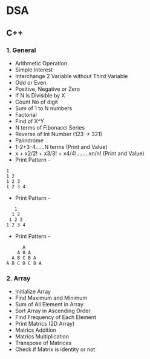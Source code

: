 # DSA

## C++

### 1. General
- Arithmetic Operation
- Simple Interest
- Interchange 2 Variable without Third Variable
- Odd or Even
- Positive, Negative or Zero
- If N is Divisible by X
- Count No of digit
- Sum of 1 to N numbers 
- Factorial
- Find of X^Y
- N terms of Fibonacci Series
- Reverse of Int Number (123 -> 321)
- Palindrome
- 1-2+3-4……N terms (Print and Value)
- x + x2/2! + x3/3! + x4/4!……..xn/n! (Print and Value)
- Print Pattern - 
```
1
1 2
1 2 3
1 2 3 4
```
- Print Pattern - 
```
   1
  1 2
 1 2 3
1 2 3 4
```
- Print Pattern - 
```
      A
    A B A
  A B C B A
A B C D C B A
```


### 2. Array
- Initialize Array
- Find Maximum and Minimum
- Sum of All Element in Array
- Sort Array in Ascending Order
- Find Frequency of Each Element
- Print Matrics (2D Array)
- Matrics Addition
- Matrics Multiplication
- Transpose of Matrices
- Check if Matrix is identity or not
